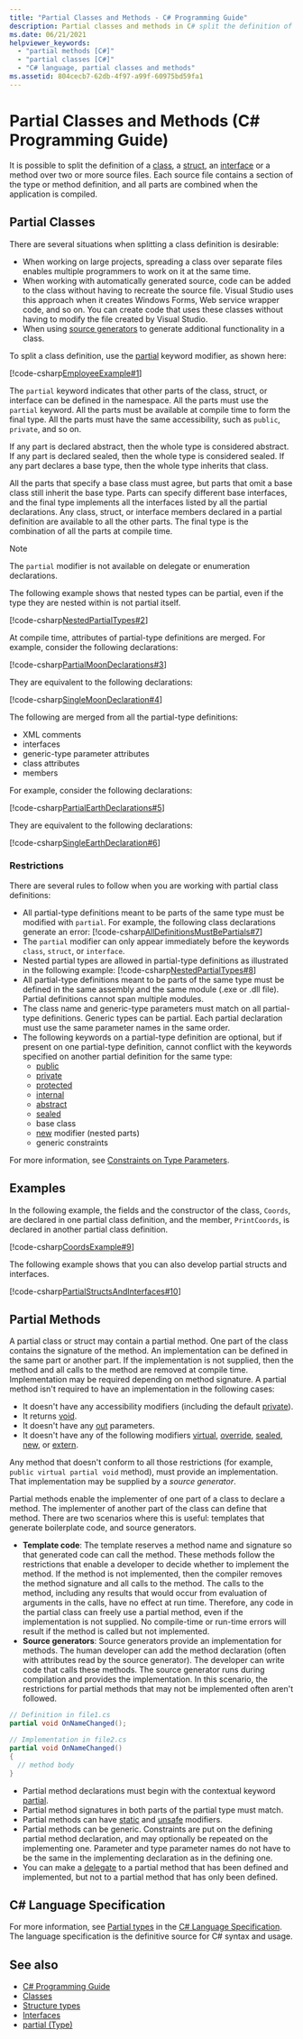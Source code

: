 ```yaml
---
title: "Partial Classes and Methods - C# Programming Guide"
description: Partial classes and methods in C# split the definition of a class, a struct, an interface, or a method over two or more source files.
ms.date: 06/21/2021
helpviewer_keywords:
  - "partial methods [C#]"
  - "partial classes [C#]"
  - "C# language, partial classes and methods"
ms.assetid: 804cecb7-62db-4f97-a99f-60975bd59fa1
---
```

# Partial Classes and Methods (C# Programming Guide)

It is possible to split the definition of a [class](../../language-reference/keywords/class.md), a [struct](../../language-reference/builtin-types/struct.md), an [interface](../../language-reference/keywords/interface.md) or a method over two or more source files. Each source file contains a section of the type or method definition, and all parts are combined when the application is compiled.

## Partial Classes

There are several situations when splitting a class definition is desirable:

- When working on large projects, spreading a class over separate files enables multiple programmers to work on it at the same time.
- When working with automatically generated source, code can be added to the class without having to recreate the source file. Visual Studio uses this approach when it creates Windows Forms, Web service wrapper code, and so on. You can create code that uses these classes without having to modify the file created by Visual Studio.
- When using [source generators](../../roslyn-sdk/source-generators-overview.md) to generate additional functionality in a class.

To split a class definition, use the [partial](../../language-reference/keywords/partial-type.md) keyword modifier, as shown here:

  [!code-csharp[EmployeeExample#1](snippets/partial-classes-and-methods/Program.cs#1)]

The `partial` keyword indicates that other parts of the class, struct, or interface can be defined in the namespace. All the parts must use the `partial` keyword. All the parts must be available at compile time to form the final type. All the parts must have the same accessibility, such as `public`, `private`, and so on.

If any part is declared abstract, then the whole type is considered abstract. If any part is declared sealed, then the whole type is considered sealed. If any part declares a base type, then the whole type inherits that class.

All the parts that specify a base class must agree, but parts that omit a base class still inherit the base type. Parts can specify different base interfaces, and the final type implements all the interfaces listed by all the partial declarations. Any class, struct, or interface members declared in a partial definition are available to all the other parts. The final type is the combination of all the parts at compile time.

> [!NOTE]
> The `partial` modifier is not available on delegate or enumeration declarations.

The following example shows that nested types can be partial, even if the type they are nested within is not partial itself.

[!code-csharp[NestedPartialTypes#2](snippets/partial-classes-and-methods/Program.cs#2)]

At compile time, attributes of partial-type definitions are merged. For example, consider the following declarations:

[!code-csharp[PartialMoonDeclarations#3](snippets/partial-classes-and-methods/Program.cs#3)]

They are equivalent to the following declarations:

[!code-csharp[SingleMoonDeclaration#4](snippets/partial-classes-and-methods/Program.cs#4)]

The following are merged from all the partial-type definitions:

- XML comments
- interfaces
- generic-type parameter attributes
- class attributes
- members

For example, consider the following declarations:

[!code-csharp[PartialEarthDeclarations#5](snippets/partial-classes-and-methods/Program.cs#5)]

They are equivalent to the following declarations:

[!code-csharp[SingleEarthDeclaration#6](snippets/partial-classes-and-methods/Program.cs#6)]

### Restrictions

There are several rules to follow when you are working with partial class definitions:

- All partial-type definitions meant to be parts of the same type must be modified with `partial`. For example, the following class declarations generate an error:
  [!code-csharp[AllDefinitionsMustBePartials#7](snippets/partial-classes-and-methods/Program.cs#7)]
- The `partial` modifier can only appear immediately before the keywords `class`, `struct`, or `interface`.
- Nested partial types are allowed in partial-type definitions as illustrated in the following example:
  [!code-csharp[NestedPartialTypes#8](snippets/partial-classes-and-methods/Program.cs#8)]
- All partial-type definitions meant to be parts of the same type must be defined in the same assembly and the same module (.exe or .dll file). Partial definitions cannot span multiple modules.
- The class name and generic-type parameters must match on all partial-type definitions. Generic types can be partial. Each partial declaration must use the same parameter names in the same order.
- The following keywords on a partial-type definition are optional, but if present on one partial-type definition, cannot conflict with the keywords specified on another partial definition for the same type:
  - [public](../../language-reference/keywords/public.md)
  - [private](../../language-reference/keywords/private.md)
  - [protected](../../language-reference/keywords/protected.md)
  - [internal](../../language-reference/keywords/internal.md)
  - [abstract](../../language-reference/keywords/abstract.md)
  - [sealed](../../language-reference/keywords/sealed.md)
  - base class
  - [new](../../language-reference/keywords/new-modifier.md) modifier (nested parts)
  - generic constraints

For more information, see [Constraints on Type Parameters](../generics/constraints-on-type-parameters.md).

## Examples

In the following example, the fields and the constructor of the class, `Coords`, are declared in one partial class definition, and the member, `PrintCoords`, is declared in another partial class definition.

[!code-csharp[CoordsExample#9](snippets/partial-classes-and-methods/Program.cs#9)]

The following example shows that you can also develop partial structs and interfaces.

[!code-csharp[PartialStructsAndInterfaces#10](snippets/partial-classes-and-methods/Program.cs#10)]

## Partial Methods

A partial class or struct may contain a partial method. One part of the class contains the signature of the method. An implementation can be defined in the same part or another part. If the implementation is not supplied, then the method and all calls to the method are removed at compile time. Implementation may be required depending on method signature. A partial method isn't required to have an implementation in the following cases:

- It doesn't have any accessibility modifiers (including the default [private](../../language-reference/keywords/private.md)).
- It returns [void](../../language-reference/builtin-types/void.md).
- It doesn't have any [out](../../language-reference/keywords/method-parameters.md#out-parameter-modifier) parameters.
- It doesn't have any of the following modifiers [virtual](../../language-reference/keywords/virtual.md), [override](../../language-reference/keywords/override.md), [sealed](../../language-reference/keywords/sealed.md), [new](../../language-reference/keywords/new-modifier.md), or [extern](../../language-reference/keywords/extern.md).

Any method that doesn't conform to all those restrictions (for example, `public virtual partial void` method), must provide an implementation. That implementation may be supplied by a *source generator*.

Partial methods enable the implementer of one part of a class to declare a method. The implementer of another part of the class can define that method. There are two scenarios where this is useful: templates that generate boilerplate code, and source generators.

- **Template code**: The template reserves a method name and signature so that generated code can call the method. These methods follow the restrictions that enable a developer to decide whether to implement the method. If the method is not implemented, then the compiler removes the method signature and all calls to the method. The calls to the method, including any results that would occur from evaluation of arguments in the calls, have no effect at run time. Therefore, any code in the partial class can freely use a partial method, even if the implementation is not supplied. No compile-time or run-time errors will result if the method is called but not implemented.
- **Source generators**: Source generators provide an implementation for methods. The human developer can add the method declaration (often with attributes read by the source generator). The developer can write code that calls these methods. The source generator runs during compilation and provides the implementation. In this scenario, the restrictions for partial methods that may not be implemented often aren't followed.

```csharp
// Definition in file1.cs
partial void OnNameChanged();

// Implementation in file2.cs
partial void OnNameChanged()
{
  // method body
}
```

- Partial method declarations must begin with the contextual keyword [partial](../../language-reference/keywords/partial-type.md).
- Partial method signatures in both parts of the partial type must match.
- Partial methods can have [static](../../language-reference/keywords/static.md) and [unsafe](../../language-reference/keywords/unsafe.md) modifiers.
- Partial methods can be generic. Constraints are put on the defining partial method declaration, and may optionally be repeated on the implementing one. Parameter and type parameter names do not have to be the same in the implementing declaration as in the defining one.
- You can make a [delegate](../../language-reference/builtin-types/reference-types.md) to a partial method that has been defined and implemented, but not to a partial method that has only been defined.

## C# Language Specification

For more information, see [Partial types](~/_csharpstandard/standard/classes.md#1527-partial-declarations) in the [C# Language Specification](~/_csharpstandard/standard/README.md). The language specification is the definitive source for C# syntax and usage.

## See also

- [C# Programming Guide](../index.md)
- [Classes](../../fundamentals/types/classes.md)
- [Structure types](../../language-reference/builtin-types/struct.md)
- [Interfaces](../../fundamentals/types/interfaces.md)
- [partial (Type)](../../language-reference/keywords/partial-type.md)
